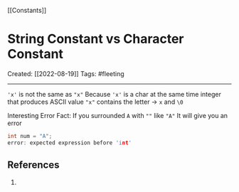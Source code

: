 [[Constants]]

# String Constant vs Character Constant
Created:  [[2022-08-19]]
Tags: #fleeting 

---
`'x'` is not the same as `"x"`
Because `'x'`  is a char at the same time integer that produces ASCII value
`"x"` contains the letter 
    -> `x` and `\0`

Interesting Error Fact:
If you surrounded `A` with `""` like `"A"`
It will give you an error
```C
int num = "A";
error: expected expression before 'int'
```














## References
1. 